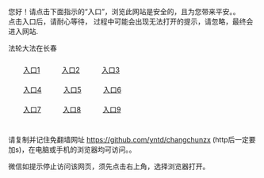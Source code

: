 您好！请点击下面指示的“入口”，浏览此网站是安全的，且为您带来平安。。 <br/>
点击入口后，请耐心等待， 过程中可能会出现无法打开的提示，请忽略，最终会进入网站. </br>

法轮大法在长春<br/>
<div style="padding:10px"><a style="margin:20px" target="_blank" href="https://d16f9xfpobzi51.cloudfront.net/2Qpsp?lxivuhp" id="ccLink1" rel="nofollow">入口1</a> <a target="_blank" style="margin:20px" href="https://d15oicekfb5jvj.cloudfront.net/2Qpsp?ltvqbj" id="ccLink2" rel="nofollow">入口2</a> <a style="margin:20px" target="_blank" href="https://d26b5l47uaa60.cloudfront.net/2Qpsp?yohebr" id="ccLink3" rel="nofollow">入口3</a></div>

<div style="padding:10px" ><a style="margin:20px" target="_blank" href="https://d16f9xfpobzi51.cloudfront.net/2Qpsp?lxivuhp" id="ccLink4" rel="nofollow">入口4</a> <a style="margin:20px" href="https://d15oicekfb5jvj.cloudfront.net/2Qpsp?ltvqbj" target="_blank" id="ccLink5" rel="nofollow">入口5</a> <a style="margin:20px" href="https://d26b5l47uaa60.cloudfront.net/2Qpsp?yohebr" target="_blank" id="ccLink6" rel="nofollow">入口6</a></div>

<div style="padding:10px"><a style="margin:20px" target="_blank" href="https://d16f9xfpobzi51.cloudfront.net/2Qpsp?lxivuhp" id="ccLink7" rel="nofollow">入口7</a> <a style="margin:20px" href="https://d15oicekfb5jvj.cloudfront.net/2Qpsp?ltvqbj" target="_blank" id="ccLink8" rel="nofollow">入口8</a> <a style="margin:20px" target="_blank" href="https://d26b5l47uaa60.cloudfront.net/2Qpsp?yohebr" id="ccLink9" rel="nofollow">入口9</a></div>

<br/>



请复制并记住免翻墙网址 https://github.com/yntd/changchunzx (http后一定要加s)，在电脑或手机的浏览器均可访问。。<br/>

微信如提示停止访问该网页，须先点击右上角，选择浏览器打开。
